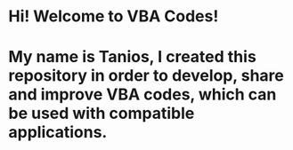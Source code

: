 # Hi! Welcome to VBA Codes!
# My name is Tanios, I created this repository in order to develop, share and improve VBA codes, which can be used with compatible applications.

